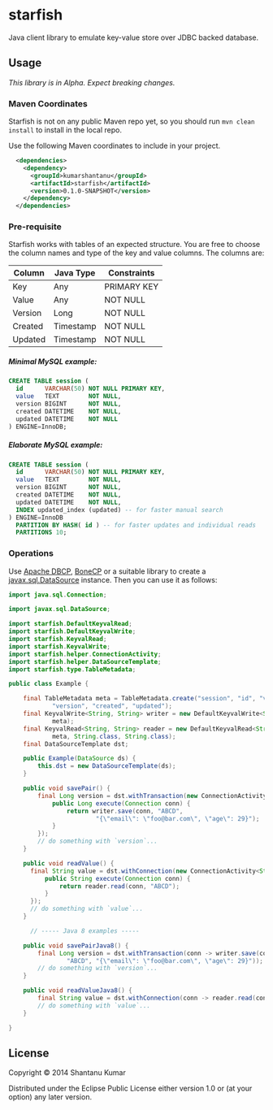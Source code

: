 # starfish

Java client library to emulate key-value store over JDBC backed database.

## Usage

_This library is in Alpha. Expect breaking changes._

### Maven Coordinates

Starfish is not on any public Maven repo yet, so you should run `mvn clean install` to install in the local repo.

Use the following Maven coordinates to include in your project.

```xml
  <dependencies>
    <dependency>
      <groupId>kumarshantanu</groupId>
      <artifactId>starfish</artifactId>
      <version>0.1.0-SNAPSHOT</version>
    </dependency>
  </dependencies>
```

### Pre-requisite

Starfish works with tables of an expected structure. You are free to choose the column names and type of the key and
value columns. The columns are:

| Column  | Java Type | Constraints |
|---------|-----------|-------------|
| Key     |    Any    | PRIMARY KEY |
| Value   |    Any    | NOT NULL    |
| Version |    Long   | NOT NULL    |
| Created | Timestamp | NOT NULL    |
| Updated | Timestamp | NOT NULL    |

##### Minimal MySQL example:

```sql
CREATE TABLE session (
  id      VARCHAR(50) NOT NULL PRIMARY KEY,
  value   TEXT        NOT NULL,
  version BIGINT      NOT NULL,
  created DATETIME    NOT NULL,
  updated DATETIME    NOT NULL
) ENGINE=InnoDB;
```

##### Elaborate MySQL example:

```sql
CREATE TABLE session (
  id      VARCHAR(50) NOT NULL PRIMARY KEY,
  value   TEXT        NOT NULL,
  version BIGINT      NOT NULL,
  created DATETIME    NOT NULL,
  updated DATETIME    NOT NULL,
  INDEX updated_index (updated) -- for faster manual search
) ENGINE=InnoDB
  PARTITION BY HASH( id ) -- for faster updates and individual reads
  PARTITIONS 10;
```

### Operations

Use [Apache DBCP](http://commons.apache.org/proper/commons-dbcp/), [BoneCP](http://jolbox.com/) or a suitable library
to create a [javax.sql.DataSource](http://docs.oracle.com/javase/7/docs/api/javax/sql/DataSource.html) instance. Then
you can use it as follows:

```java
import java.sql.Connection;

import javax.sql.DataSource;

import starfish.DefaultKeyvalRead;
import starfish.DefaultKeyvalWrite;
import starfish.KeyvalRead;
import starfish.KeyvalWrite;
import starfish.helper.ConnectionActivity;
import starfish.helper.DataSourceTemplate;
import starfish.type.TableMetadata;

public class Example {

    final TableMetadata meta = TableMetadata.create("session", "id", "value",
            "version", "created", "updated");
    final KeyvalWrite<String, String> writer = new DefaultKeyvalWrite<String, String>(
            meta);
    final KeyvalRead<String, String> reader = new DefaultKeyvalRead<String, String>(
            meta, String.class, String.class);
    final DataSourceTemplate dst;

    public Example(DataSource ds) {
        this.dst = new DataSourceTemplate(ds);
    }

    public void savePair() {
        final Long version = dst.withTransaction(new ConnectionActivity<Long>() {
            public Long execute(Connection conn) {
                return writer.save(conn, "ABCD",
                        "{\"email\": \"foo@bar.com\", \"age\": 29}");
            }
        });
        // do something with `version`...
    }

    public void readValue() {
      final String value = dst.withConnection(new ConnectionActivity<String>() {
          public String execute(Connection conn) {
              return reader.read(conn, "ABCD");
          }
      });
      // do something with `value`...
    }

      // ----- Java 8 examples -----

    public void savePairJava8() {
        final Long version = dst.withTransaction(conn -> writer.save(conn,
                "ABCD", "{\"email\": \"foo@bar.com\", \"age\": 29}"));
        // do something with `version`...
    }

    public void readValueJava8() {
        final String value = dst.withConnection(conn -> reader.read(conn, "ABCD"));
        // do something with `value`...
    }

}
```

## License

Copyright © 2014 Shantanu Kumar

Distributed under the Eclipse Public License either version 1.0 or (at
your option) any later version.
